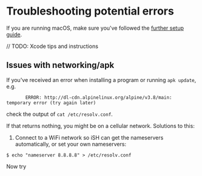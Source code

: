 # Troubleshooting potential errors

If you are running macOS, make sure you've followed the [further setup guide](https://github.com/tbodt/ish/wiki/macOS#further-setup).

// TODO: Xcode tips and instructions

## Issues with networking/apk
If you've received an error when installing a program or running `apk update`, e.g.
```
       ERROR: http://dl-cdn.alpinelinux.org/alpine/v3.8/main: temporary error (try again later)
```
check the output of `cat /etc/resolv.conf`.

If that returns nothing, you might be on a cellular network.
Solutions to this:

1. Connect to a WiFi network so iSH can get the nameservers automatically, or set your own nameservers:
```
$ echo "nameserver 8.8.8.8" > /etc/resolv.conf
```
Now try 